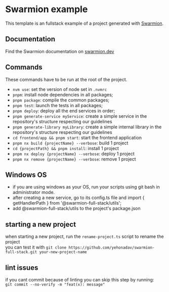 # Swarmion example

This template is an fullstack example of a project generated with [Swarmion](https://github.com/swarmion/swarmion).

## Documentation

Find the Swarmion documentation on [swarmion.dev](https://www.swarmion.dev)

## Commands

These commands have to be run at the root of the project.

- `nvm use`: set the version of node set in `.nvmrc`
- `pnpm`: install node dependencies in all packages;
- `pnpm package`: compile the common packages;
- `pnpm test`: launch the tests in all packages;
- `pnpm deploy`: deploy all the end services in order;
- `pnpm generate-service myService`: create a simple service in the repository's structure respecting our guidelines
- `pnpm generate-library myLibrary`: create a simple internal library in the repository's structure respecting our guidelines
- `cd frontend/app && pnpm start`: start the frontend application
- `pnpm nx build {projectName} --verbose`: build 1 project
- `cd {projectPath} && pnpm install`: install 1 project
- `pnpm nx deploy {projectName} --verbose`: deploy 1 project
- `pnpm nx remove {projectName} --verbose`: remove 1 project

## Windows OS  
* if you are using windows as your OS, run your scripts using git bash in administrator mode.  
* after creating a new service, go to its config.ts file and import { getHandlerPath } from '@swarmion-full-stack/utils';  
* add @swarmion-full-stack/utils to the project's package.json  

## starting a new project
when starting a new project, run the `rename-project.ts` script to rename the project  
you can test it with `git clone https://github.com/yehonadav/swarmion-full-stack.git your-new-project-name`  

## lint issues  
if you cant commit because of linting you can skip this step by running:  
`git commit --no-verify -m "feat(x): message"`  
